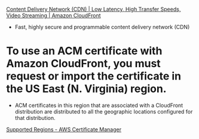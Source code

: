 [Content Delivery Network (CDN) | Low Latency, High Transfer Speeds, Video Streaming | Amazon CloudFront](https://aws.amazon.com/cloudfront/)

- Fast, highly secure and programmable content delivery network (CDN)


# To use an ACM certificate with Amazon CloudFront, you must request or import the certificate in the US East (N. Virginia) region.

- ACM certificates in this region that are associated with a CloudFront distribution are distributed to all the geographic locations configured for that distribution.

[Supported Regions - AWS Certificate Manager](https://docs.aws.amazon.com/acm/latest/userguide/acm-regions.html)

